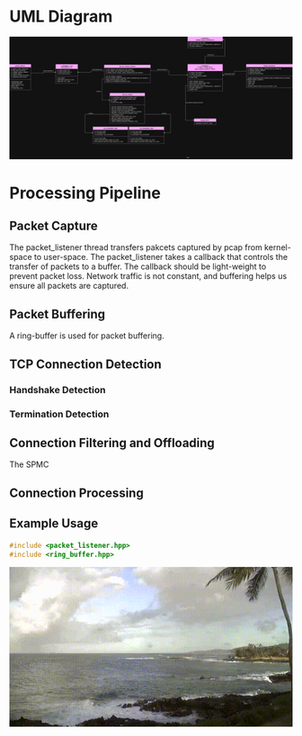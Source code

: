 # UML Diagram

<p align="center">
  <img src="main/processing_pipeline.jpg" width="1200">
</p>

# Processing Pipeline
## Packet Capture

The packet_listener thread transfers pakcets captured by pcap from kernel-space to user-space.
The packet_listener takes a callback that controls the transfer of packets to a buffer.
The callback should be light-weight to prevent packet loss. Network traffic is not constant, 
and buffering helps us ensure all packets are captured.

## Packet Buffering

A ring-buffer is used for packet buffering. 


## TCP Connection Detection

### Handshake Detection

### Termination Detection


## Connection Filtering and Offloading

The SPMC

## Connection Processing

## Example Usage

```cpp
#include <packet_listener.hpp>
#include <ring_buffer.hpp>
```

<p align="center">
  <img src="main/output.gif" width="600">
</p>
